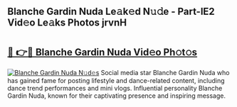 ## Blanche Gardin Nuda Le𝚊k𝚎d N𝚞𝚍e - Part-lE2 Vid𝚎o Le𝚊ks Photos jrvnH

# <h2><a href="http://fbd961.evod.top/?m=Blanche+Gardin+Nuda">🔗 👉🔴 Blanche Gardin Nuda Vid𝚎o Ph𝚘t𝚘s</a></h2>

[![Blanche Gardin Nuda N𝚞d𝚎s](https://i.imgur.com/8V9OHl7.gif)](http://fbd961.evod.top/?m=Blanche+Gardin+Nuda)
Social media star Blanche Gardin Nuda who has gained fame for posting lifestyle and dance-related content, including dance trend performances and mini vlogs. Influential personality Blanche Gardin Nuda, known for their captivating presence and inspiring message. 
